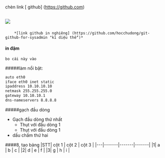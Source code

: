#
 chèn link 	[ github] (https://github.com)
##
 <img src="http://prntscr.com/85jgh7"> 

###
		*[link github in nghiêng] (https://github.com/hocchudong/git-github-for-sysadmin "kì diệu thế")*

####  **in đậm**

`bo cái này vào`


#####làm nổi bật: 

```sh
auto eth0
iface eth0 inet static
ipaddress 10.10.10.10
netmask 255.255.255.0
gateway 10.10.10.1
dns-nameservers 8.8.8.8
```

#####gạch đầu dòng
- Gạch đầu dòng thứ nhất
  <ul>
  <li>Thụt với đầu dòng 1</li>
  <li>Thụt với đầu dòng 1</li>
  </ul>
- dấu chấm thứ hai


####8, tạo bảng
	|STT| cột 1 | cột 2 | cột 3 |
	|---|-------|-------|-------|
	|1| a | b | c |
	|2| d | e | f |
	|3| g | h | i |
